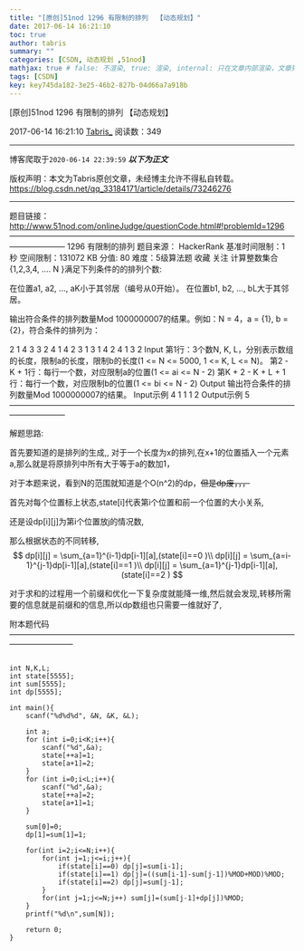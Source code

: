 ```yaml
---
title: "[原创]51nod 1296 有限制的排列  【动态规划】"
date: 2017-06-14 16:21:10
toc: true
author: tabris
summary: ""
categories: [CSDN, 动态规划 ,51nod]
mathjax: true # false: 不渲染, true: 渲染, internal: 只在文章内部渲染，文章列表中不渲染
tags: [CSDN]
key: key745da182-3e25-46b2-827b-04d66a7a918b
---
```


[原创]51nod 1296 有限制的排列  【动态规划】

2017-06-14 16:21:10  [Tabris_](https://me.csdn.net/qq_33184171) 阅读数：349

---

博客爬取于`2020-06-14 22:39:59`
***以下为正文***

版权声明：本文为Tabris原创文章，未经博主允许不得私自转载。
https://blog.csdn.net/qq_33184171/article/details/73246276

<!-- more -->

---

题目链接：http://www.51nod.com/onlineJudge/questionCode.html#!problemId=1296
———————————————————————————————————————————
1296 有限制的排列
题目来源： HackerRank
基准时间限制：1 秒 空间限制：131072 KB 分值: 80 难度：5级算法题 收藏  关注
计算整数集合{1,2,3,4, .... N }满足下列条件的的排列个数:

在位置a1, a2, ..., aK小于其邻居（编号从0开始）。
在位置b1, b2, ..., bL大于其邻居。

输出符合条件的排列数量Mod 1000000007的结果。例如：N = 4，a = {1}, b = {2}，符合条件的排列为：

2 1 4 3
3 2 4 1
4 2 3 1
3 1 4 2
4 1 3 2
Input
第1行：3个数N, K, L，分别表示数组的长度，限制a的长度，限制b的长度(1 <= N <= 5000, 1 <= K, L <= N)。
第2 - K + 1行：每行一个数，对应限制a的位置(1 <= ai <= N - 2)
第K + 2 - K + L + 1行：每行一个数，对应限制b的位置(1 <= bi <= N - 2)
Output
输出符合条件的排列数量Mod 1000000007的结果。
Input示例
4 1 1
1
2
Output示例
5
———————————————————————————————————————————

解题思路:


首先要知道的是排列的生成,,
对于一个长度为x的排列,在x+1的位置插入一个元素a,那么就是将原排列中所有大于等于a的数加1，

对于本题来说，看到N的范围就知道是个O(n^2)的dp，~~但是dp废，，，~~


首先对每个位置标上状态,state[i]代表第i个位置和前一个位置的大小关系,

还是设dp[i][j]为第i个位置放j的情况数,

那么根据状态的不同转移,
$$
 dp[i][j] = \sum_{a=1}^{i-1}dp[i-1][a],(state[i]==0 )\\
 dp[i][j] = \sum_{a=i-1}^{j-1}dp[i-1][a],(state[i]==1 )\\
 dp[i][j] = \sum_{a=1}^{j-1}dp[i-1][a],(state[i]==2 )
$$

对于求和的过程用一个前缀和优化一下复杂度就能降一维,然后就会发现,转移所需要的信息就是前缀和的信息,所以dp数组也只需要一维就好了,


附本题代码
————————————————————————————————————————————
```

int N,K,L;
int state[5555];
int sum[5555];
int dp[5555];

int main(){
    scanf("%d%d%d", &N, &K, &L);

    int a;
    for (int i=0;i<K;i++){
        scanf("%d",&a);
        state[++a]=1;
        state[a+1]=2;
    }
    for (int i=0;i<L;i++){
        scanf("%d",&a);
        state[++a]=2;
        state[a+1]=1;
    }

    sum[0]=0;
    dp[1]=sum[1]=1;

    for(int i=2;i<=N;i++){
        for(int j=1;j<=i;j++){
            if(state[i]==0) dp[j]=sum[i-1];
            if(state[i]==1) dp[j]=((sum[i-1]-sum[j-1])%MOD+MOD)%MOD;
            if(state[i]==2) dp[j]=sum[j-1];
        }
        for(int j=1;j<=N;j++) sum[j]=(sum[j-1]+dp[j])%MOD;
    }
    printf("%d\n",sum[N]);

    return 0;
}

```
